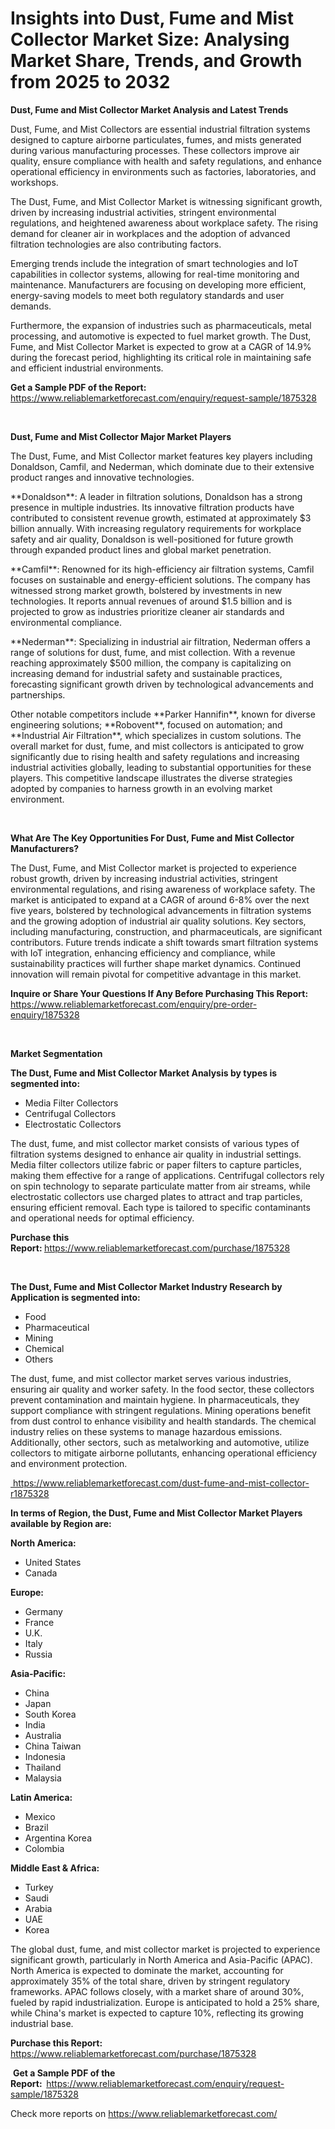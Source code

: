 <p><h1>Insights into Dust, Fume and Mist Collector Market Size: Analysing Market Share, Trends, and Growth from 2025 to 2032</h1></p><p><strong>Dust, Fume and Mist Collector Market Analysis and Latest Trends</strong></p>
<p><p>Dust, Fume, and Mist Collectors are essential industrial filtration systems designed to capture airborne particulates, fumes, and mists generated during various manufacturing processes. These collectors improve air quality, ensure compliance with health and safety regulations, and enhance operational efficiency in environments such as factories, laboratories, and workshops. </p><p>The Dust, Fume, and Mist Collector Market is witnessing significant growth, driven by increasing industrial activities, stringent environmental regulations, and heightened awareness about workplace safety. The rising demand for cleaner air in workplaces and the adoption of advanced filtration technologies are also contributing factors. </p><p>Emerging trends include the integration of smart technologies and IoT capabilities in collector systems, allowing for real-time monitoring and maintenance. Manufacturers are focusing on developing more efficient, energy-saving models to meet both regulatory standards and user demands. </p><p>Furthermore, the expansion of industries such as pharmaceuticals, metal processing, and automotive is expected to fuel market growth. The Dust, Fume, and Mist Collector Market is expected to grow at a CAGR of 14.9% during the forecast period, highlighting its critical role in maintaining safe and efficient industrial environments.</p></p>
<p><strong>Get a Sample PDF of the Report:&nbsp;</strong> <a href="https://www.reliablemarketforecast.com/enquiry/request-sample/1875328?utm_campaign=2633&utm_medium=2&utm_source=Github&utm_content=ia&utm_term=28022025&utm_id=dust-fume-and-mist-collector">https://www.reliablemarketforecast.com/enquiry/request-sample/1875328</a></p>
<p>&nbsp;</p>
<p><strong>Dust, Fume and Mist Collector Major Market Players</strong></p>
<p><p>The Dust, Fume, and Mist Collector market features key players including Donaldson, Camfil, and Nederman, which dominate due to their extensive product ranges and innovative technologies. </p><p>**Donaldson**: A leader in filtration solutions, Donaldson has a strong presence in multiple industries. Its innovative filtration products have contributed to consistent revenue growth, estimated at approximately $3 billion annually. With increasing regulatory requirements for workplace safety and air quality, Donaldson is well-positioned for future growth through expanded product lines and global market penetration.</p><p>**Camfil**: Renowned for its high-efficiency air filtration systems, Camfil focuses on sustainable and energy-efficient solutions. The company has witnessed strong market growth, bolstered by investments in new technologies. It reports annual revenues of around $1.5 billion and is projected to grow as industries prioritize cleaner air standards and environmental compliance.</p><p>**Nederman**: Specializing in industrial air filtration, Nederman offers a range of solutions for dust, fume, and mist collection. With a revenue reaching approximately $500 million, the company is capitalizing on increasing demand for industrial safety and sustainable practices, forecasting significant growth driven by technological advancements and partnerships.</p><p>Other notable competitors include **Parker Hannifin**, known for diverse engineering solutions; **Robovent**, focused on automation; and **Industrial Air Filtration**, which specializes in custom solutions. The overall market for dust, fume, and mist collectors is anticipated to grow significantly due to rising health and safety regulations and increasing industrial activities globally, leading to substantial opportunities for these players. This competitive landscape illustrates the diverse strategies adopted by companies to harness growth in an evolving market environment.</p></p>
<p>&nbsp;</p>
<p><strong>What Are The Key Opportunities For Dust, Fume and Mist Collector Manufacturers?</strong></p>
<p><p>The Dust, Fume, and Mist Collector market is projected to experience robust growth, driven by increasing industrial activities, stringent environmental regulations, and rising awareness of workplace safety. The market is anticipated to expand at a CAGR of around 6-8% over the next five years, bolstered by technological advancements in filtration systems and the growing adoption of industrial air quality solutions. Key sectors, including manufacturing, construction, and pharmaceuticals, are significant contributors. Future trends indicate a shift towards smart filtration systems with IoT integration, enhancing efficiency and compliance, while sustainability practices will further shape market dynamics. Continued innovation will remain pivotal for competitive advantage in this market.</p></p>
<p><strong>Inquire or Share Your Questions If Any Before Purchasing This Report:</strong> <a href="https://www.reliablemarketforecast.com/enquiry/pre-order-enquiry/1875328?utm_campaign=2633&utm_medium=2&utm_source=Github&utm_content=ia&utm_term=28022025&utm_id=dust-fume-and-mist-collector">https://www.reliablemarketforecast.com/enquiry/pre-order-enquiry/1875328</a></p>
<p>&nbsp;</p>
<p><strong>Market Segmentation</strong></p>
<p><strong>The Dust, Fume and Mist Collector Market Analysis by types is segmented into:</strong></p>
<p><ul><li>Media Filter Collectors</li><li>Centrifugal Collectors</li><li>Electrostatic Collectors</li></ul></p>
<p><p>The dust, fume, and mist collector market consists of various types of filtration systems designed to enhance air quality in industrial settings. Media filter collectors utilize fabric or paper filters to capture particles, making them effective for a range of applications. Centrifugal collectors rely on spin technology to separate particulate matter from air streams, while electrostatic collectors use charged plates to attract and trap particles, ensuring efficient removal. Each type is tailored to specific contaminants and operational needs for optimal efficiency.</p></p>
<p><strong>Purchase this Report:&nbsp;</strong><a href="https://www.reliablemarketforecast.com/purchase/1875328?utm_campaign=2633&utm_medium=2&utm_source=Github&utm_content=ia&utm_term=28022025&utm_id=dust-fume-and-mist-collector">https://www.reliablemarketforecast.com/purchase/1875328</a></p>
<p>&nbsp;</p>
<p><strong>The Dust, Fume and Mist Collector Market Industry Research by Application is segmented into:</strong></p>
<p><ul><li>Food</li><li>Pharmaceutical</li><li>Mining</li><li>Chemical</li><li>Others</li></ul></p>
<p><p>The dust, fume, and mist collector market serves various industries, ensuring air quality and worker safety. In the food sector, these collectors prevent contamination and maintain hygiene. In pharmaceuticals, they support compliance with stringent regulations. Mining operations benefit from dust control to enhance visibility and health standards. The chemical industry relies on these systems to manage hazardous emissions. Additionally, other sectors, such as metalworking and automotive, utilize collectors to mitigate airborne pollutants, enhancing operational efficiency and environment protection.</p></p>
<p><a href="https://www.reliablemarketforecast.com/dust-fume-and-mist-collector-r1875328?utm_campaign=2633&utm_medium=2&utm_source=Github&utm_content=ia&utm_term=28022025&utm_id=dust-fume-and-mist-collector">&nbsp;https://www.reliablemarketforecast.com/dust-fume-and-mist-collector-r1875328</a></p>
<p><strong>In terms of Region, the Dust, Fume and Mist Collector Market Players available by Region are:</strong></p>
<p>
    <p> <strong> North America: </strong>
        <ul>
            <li>United States</li>
            <li>Canada</li>
        </ul>
        </p> 
    <p> <strong> Europe: </strong>
        <ul>
            <li>Germany</li>
            <li>France</li>
            <li>U.K.</li>
            <li>Italy</li>
            <li>Russia</li>
        </ul>
        </p> 
    <p> <strong> Asia-Pacific: </strong>
        <ul>
            <li>China</li>
            <li>Japan</li>
            <li>South Korea</li>
            <li>India</li>
            <li>Australia</li>
            <li>China Taiwan</li>
            <li>Indonesia</li>
            <li>Thailand</li>
            <li>Malaysia</li>
        </ul>
        </p> 
    <p> <strong> Latin America: </strong>
        <ul>
            <li>Mexico</li>
            <li>Brazil</li>
            <li>Argentina Korea</li>
            <li>Colombia</li>
        </ul>
        </p> 
    <p> <strong> Middle East & Africa: </strong>
        <ul>
            <li>Turkey</li>
            <li>Saudi</li>
            <li>Arabia</li>
            <li>UAE</li>
            <li>Korea</li>
        </ul>
    </p>
    </p>
<p><p>The global dust, fume, and mist collector market is projected to experience significant growth, particularly in North America and Asia-Pacific (APAC). North America is expected to dominate the market, accounting for approximately 35% of the total share, driven by stringent regulatory frameworks. APAC follows closely, with a market share of around 30%, fueled by rapid industrialization. Europe is anticipated to hold a 25% share, while China's market is expected to capture 10%, reflecting its growing industrial base.</p></p>
<p><strong>Purchase this Report: </strong><a href="https://www.reliablemarketforecast.com/purchase/1875328?utm_campaign=2633&utm_medium=2&utm_source=Github&utm_content=ia&utm_term=28022025&utm_id=dust-fume-and-mist-collector">https://www.reliablemarketforecast.com/purchase/1875328</a></p>
<p>&nbsp;<strong>Get a Sample PDF of the Report:&nbsp;&nbsp;</strong><a href="https://www.reliablemarketforecast.com/enquiry/request-sample/1875328?utm_campaign=2633&utm_medium=2&utm_source=Github&utm_content=ia&utm_term=28022025&utm_id=dust-fume-and-mist-collector">https://www.reliablemarketforecast.com/enquiry/request-sample/1875328</a></p>
<p><strong></strong></p>
<p>Check more reports on <a href="https://www.reliablemarketforecast.com/?utm_campaign=2633&utm_medium=2&utm_source=Github&utm_content=ia&utm_term=28022025&utm_id=dust-fume-and-mist-collector">https://www.reliablemarketforecast.com/</a></p>